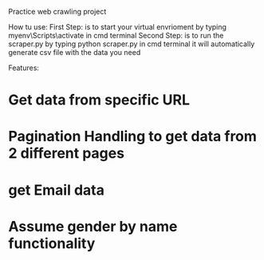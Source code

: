 Practice web crawling project

How tu use: 
First Step: is to start your virtual envrioment by typing myenv\Scripts\activate in cmd terminal
Second Step: is to run the scraper.py by typing python scraper.py in cmd terminal
it will automatically generate csv file with the data you need

Features:

# Get data from specific URL
# Pagination Handling to get data from 2 different pages
# get Email data
# Assume gender by name functionality
